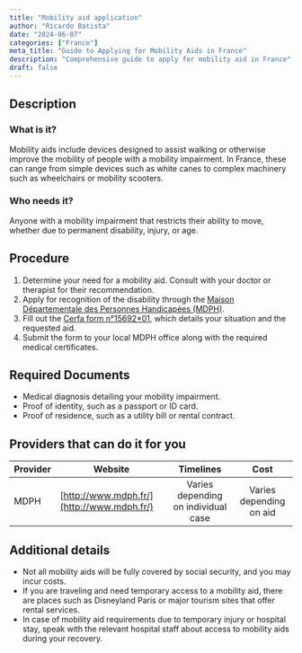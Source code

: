 ```yaml
---
title: "Mobility aid application"
author: "Ricardo Batista"
date: "2024-06-07"
categories: ["France"]
meta_title: "Guide to Applying for Mobility Aids in France"
description: "Comprehensive guide to apply for mobility aid in France"
draft: false
---
```


## Description
### What is it?
Mobility aids include devices designed to assist walking or otherwise improve the mobility of people with a mobility impairment. In France, these can range from simple devices such as white canes to complex machinery such as wheelchairs or mobility scooters.

### Who needs it?
Anyone with a mobility impairment that restricts their ability to move, whether due to permanent disability, injury, or age.

## Procedure
1. Determine your need for a mobility aid. Consult with your doctor or therapist for their recommendation.
2. Apply for recognition of the disability through the [Maison Départementale des Personnes Handicapées (MDPH)](http://www.mdph.fr/).
3. Fill out the [Cerfa form n°15692*01](https://www.service-public.fr/particuliers/vosdroits/R19993), which details your situation and the requested aid.
4. Submit the form to your local MDPH office along with the required medical certificates.

## Required Documents
- Medical diagnosis detailing your mobility impairment.
- Proof of identity, such as a passport or ID card.
- Proof of residence, such as a utility bill or rental contract. 

## Providers that can do it for you

| Provider        |     Website     |     Timelines    |       Cost      |
| --------------- | --------------- |  :-------------: | :-------------: |
| MDPH      |  [http://www.mdph.fr/](http://www.mdph.fr/)       |      Varies depending on individual case      |        Varies depending on aid       |

## Additional details
- Not all mobility aids will be fully covered by social security, and you may incur costs.
- If you are traveling and need temporary access to a mobility aid, there are places such as Disneyland Paris or major tourism sites that offer rental services.
- In case of mobility aid requirements due to temporary injury or hospital stay, speak with the relevant hospital staff about access to mobility aids during your recovery.